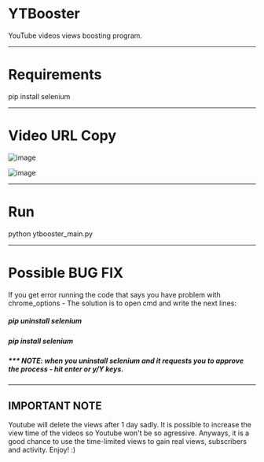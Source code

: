 # YTBooster
YouTube videos views boosting program.
________________________________________
# Requirements
pip install selenium
________________________________________
# Video URL Copy
![image](https://github.com/Gavriel770U/YTBooster/assets/71229809/011e2a5f-d4a9-4e0a-a80b-f7e926fb0a4b)

![image](https://github.com/Gavriel770U/YTBooster/assets/71229809/0ae3275e-e174-46b9-946f-583b226fb722)
________________________________________
# Run
python ytbooster_main.py
________________________________________
# Possible BUG FIX
If you get error running the code that says you have problem with chrome_options -
The solution is to open cmd and write the next lines:
##### pip uninstall selenium
##### pip install selenium
##### *** NOTE: when you uninstall selenium and it requests you to approve the process - hit enter or y/Y keys.
________________________________________
## IMPORTANT NOTE
Youtube will delete the views after 1 day sadly. 
It is possible to increase the view time of the videos so Youtube won't be so agressive.
Anyways, it is a good chance to use the time-limited views to gain real views, subscribers and activity.
Enjoy! :)
